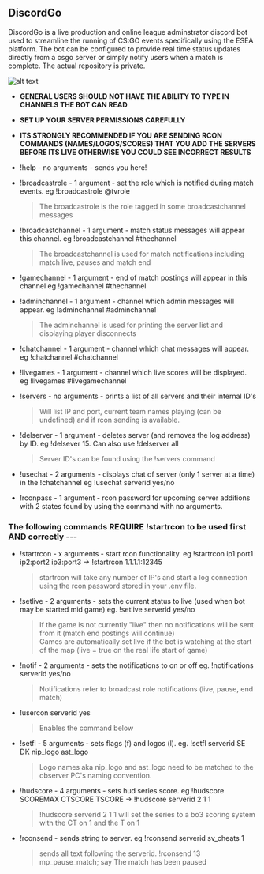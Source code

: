 ## DiscordGo

DiscordGo is a live production and online league adminstrator discord bot used to streamline the running of CS:GO events specifically using the ESEA platform. The bot can be configured to provide real time status updates directly from a csgo server or simply notify users when a match is complete. The actual repository is private.

![alt text](https://cdn.discordapp.com/attachments/546946476836782090/546955027210829825/no_backround.png)

- **GENERAL USERS SHOULD NOT HAVE THE ABILITY TO TYPE IN CHANNELS THE BOT CAN READ** 
- **SET UP YOUR SERVER PERMISSIONS CAREFULLY**
- **ITS STRONGLY RECOMMENDED IF YOU ARE SENDING RCON COMMANDS (NAMES/LOGOS/SCORES) THAT YOU ADD THE SERVERS BEFORE ITS LIVE OTHERWISE YOU COULD SEE INCORRECT RESULTS**

- !help - no arguments - sends you here!

- !broadcastrole - 1 argument - set the role which is notified during match events. eg !broadcastrole @tvrole  
    >The broadcastrole is the role tagged in some broadcastchannel messages

- !broadcastchannel - 1 argument - match status messages will appear this channel. eg !broadcastchannel #thechannel  
    >The broadcastchannel is used for match notifications including match live, pauses and match end

- !gamechannel - 1 argument - end of match postings will appear in this channel eg !gamechannel #thechannel  
     
- !adminchannel - 1 argument - channel which admin messages will appear. eg !adminchannel #adminchannel  
    >The adminchannel is used for printing the server list and displaying player disconnects  
    
- !chatchannel - 1 argument - channel which chat messages will appear. eg !chatchannel #chatchannel  

- !livegames - 1 argument - channel which live scores will be displayed. eg !livegames #livegamechannel  
   
- !servers - no arguments - prints a list of all servers and their internal ID's  
    >Will list IP and port, current team names playing (can be undefined) and if rcon sending is available.    

- !delserver - 1 argument - deletes server (and removes the log address) by ID. eg !delsever 15. Can also use !delserver all  
    >Server ID's can be found using the !servers command  
 
- !usechat - 2 arguments - displays chat of server (only 1 server at a time) in the !chatchannel eg !usechat serverid yes/no  

- !rconpass - 1 argument - rcon password for upcoming server additions with 2 states found by using the command with no arguments.  

 ### The following commands REQUIRE !startrcon to be used first AND correctly ---  

- !startrcon - x arguments - start rcon functionality. eg !startrcon ip1:port1 ip2:port2 ip3:port3 -> !startrcon 1.1.1.1:12345  
    >startrcon will take any number of IP's and start a log connection using the rcon password stored in your .env file.  

- !setlive - 2 arguments  - sets the current status to live (used when bot may be started mid game) eg. !setlive serverid yes/no   
    >If the game is not currently "live" then no notifications will be sent from it (match end postings will continue)    
    >Games are automatically set live if the bot is watching at the start of the map (live = true on the real life start of game)  
    
 - !notif - 2 arguments  - sets the notifications to on or off eg. !notifications serverid yes/no  
    >Notifications refer to broadcast role notifications (live, pause, end match)
    
 - !usercon serverid yes  
    >Enables the command below  

- !setfl - 5 arguments - sets flags (f) and logos (l). eg. !setfl serverid SE DK nip_logo ast_logo  
    >Logo names aka nip_logo and ast_logo need to be matched to the observer PC's naming convention.   

- !hudscore - 4 arguments - sets hud series score. eg !hudscore SCOREMAX CTSCORE TSCORE -> !hudscore serverid 2 1 1  
    >!hudscore serverid 2 1 1 will set the series to a bo3 scoring system with the CT on 1 and the T on 1  

- !rconsend - sends string to server. eg !rconsend serverid sv_cheats 1  
    >sends all text following the serverid. !rconsend 13 mp_pause_match; say The match has been paused  


